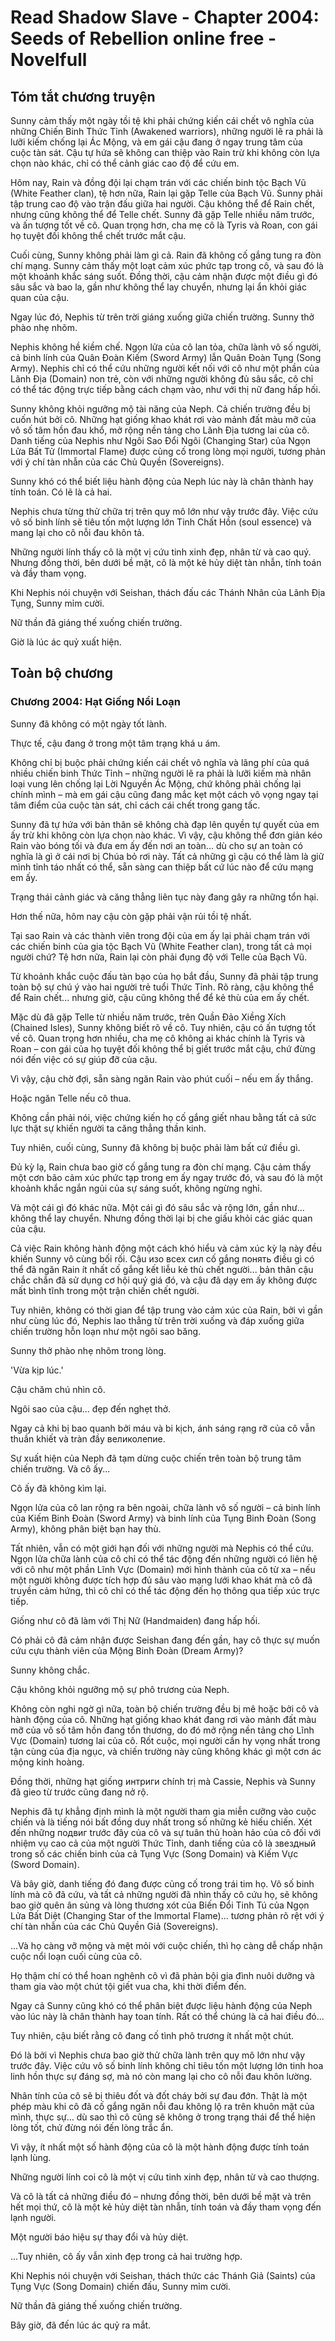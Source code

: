 # Read Shadow Slave - Chapter 2004: Seeds of Rebellion online free - Novelfull

## Tóm tắt chương truyện

Sunny cảm thấy một ngày tồi tệ khi phải chứng kiến cái chết vô nghĩa của những Chiến Binh Thức Tỉnh (Awakened warriors), những người lẽ ra phải là lưỡi kiếm chống lại Ác Mộng, và em gái cậu đang ở ngay trung tâm của cuộc tàn sát. Cậu tự hứa sẽ không can thiệp vào Rain trừ khi không còn lựa chọn nào khác, chỉ có thể cảnh giác cao độ để cứu em.

Hôm nay, Rain và đồng đội lại chạm trán với các chiến binh tộc Bạch Vũ (White Feather clan), tệ hơn nữa, Rain lại gặp Telle của Bạch Vũ. Sunny phải tập trung cao độ vào trận đấu giữa hai người. Cậu không thể để Rain chết, nhưng cũng không thể để Telle chết. Sunny đã gặp Telle nhiều năm trước, và ấn tượng tốt về cô. Quan trọng hơn, cha mẹ cô là Tyris và Roan, con gái họ tuyệt đối không thể chết trước mắt cậu.

Cuối cùng, Sunny không phải làm gì cả. Rain đã không cố gắng tung ra đòn chí mạng. Sunny cảm thấy một loạt cảm xúc phức tạp trong cô, và sau đó là một khoảnh khắc sáng suốt. Đồng thời, cậu cảm nhận được một điều gì đó sâu sắc và bao la, gần như không thể lay chuyển, nhưng lại ẩn khỏi giác quan của cậu.

Ngay lúc đó, Nephis từ trên trời giáng xuống giữa chiến trường. Sunny thở phào nhẹ nhõm.

Nephis không hề kiềm chế. Ngọn lửa của cô lan tỏa, chữa lành vô số người, cả binh lính của Quân Đoàn Kiếm (Sword Army) lẫn Quân Đoàn Tụng (Song Army). Nephis chỉ có thể cứu những người kết nối với cô như một phần của Lãnh Địa (Domain) non trẻ, còn với những người không đủ sâu sắc, cô chỉ có thể tác động trực tiếp bằng cách chạm vào, như với thị nữ đang hấp hối.

Sunny không khỏi ngưỡng mộ tài năng của Neph. Cả chiến trường đều bị cuốn hút bởi cô. Những hạt giống khao khát rơi vào mảnh đất màu mỡ của vô số tâm hồn đau khổ, mở rộng nền tảng cho Lãnh Địa tương lai của cô. Danh tiếng của Nephis như Ngôi Sao Đổi Ngôi (Changing Star) của Ngọn Lửa Bất Tử (Immortal Flame) được củng cố trong lòng mọi người, tương phản với ý chí tàn nhẫn của các Chủ Quyền (Sovereigns).

Sunny khó có thể biết liệu hành động của Neph lúc này là chân thành hay tính toán. Có lẽ là cả hai.

Nephis chưa từng thử chữa trị trên quy mô lớn như vậy trước đây. Việc cứu vô số binh lính sẽ tiêu tốn một lượng lớn Tinh Chất Hồn (soul essence) và mang lại cho cô nỗi đau khôn tả.

Những người lính thấy cô là một vị cứu tinh xinh đẹp, nhân từ và cao quý. Nhưng đồng thời, bên dưới bề mặt, cô là một kẻ hủy diệt tàn nhẫn, tính toán và đầy tham vọng.

Khi Nephis nói chuyện với Seishan, thách đấu các Thánh Nhân của Lãnh Địa Tụng, Sunny mỉm cười.

Nữ thần đã giáng thế xuống chiến trường.

Giờ là lúc ác quỷ xuất hiện.

## Toàn bộ chương

### Chương 2004: Hạt Giống Nổi Loạn

Sunny đã không có một ngày tốt lành.

Thực tế, cậu đang ở trong một tâm trạng khá u ám.

Không chỉ bị buộc phải chứng kiến cái chết vô nghĩa và lãng phí của quá nhiều chiến binh Thức Tỉnh – những người lẽ ra phải là lưỡi kiếm mà nhân loại vung lên chống lại Lời Nguyền Ác Mộng, chứ không phải chống lại chính mình – mà em gái cậu cũng đang mắc kẹt một cách vô vọng ngay tại tâm điểm của cuộc tàn sát, chỉ cách cái chết trong gang tấc.

Sunny đã tự hứa với bản thân sẽ không chà đạp lên quyền tự quyết của em ấy trừ khi không còn lựa chọn nào khác. Vì vậy, cậu không thể đơn giản kéo Rain vào bóng tối và đưa em ấy đến nơi an toàn... dù cho sự an toàn có nghĩa là gì ở cái nơi bị Chúa bỏ rơi này. Tất cả những gì cậu có thể làm là giữ mình tỉnh táo nhất có thể, sẵn sàng can thiệp bất cứ lúc nào để cứu mạng em ấy.

Trạng thái cảnh giác và căng thẳng liên tục này đang gây ra những tổn hại.

Hơn thế nữa, hôm nay cậu còn gặp phải vận rủi tồi tệ nhất.

Tại sao Rain và các thành viên trong đội của em ấy lại phải chạm trán với các chiến binh của gia tộc Bạch Vũ (White Feather clan), trong tất cả mọi người chứ? Tệ hơn nữa, Rain lại còn phải đụng độ với Telle của Bạch Vũ.

Từ khoảnh khắc cuộc đấu tàn bạo của họ bắt đầu, Sunny đã phải tập trung toàn bộ sự chú ý vào hai người trẻ tuổi Thức Tỉnh. Rõ ràng, cậu không thể để Rain chết... nhưng giờ, cậu cũng không thể để kẻ thù của em ấy chết.

Mặc dù đã gặp Telle từ nhiều năm trước, trên Quần Đảo Xiềng Xích (Chained Isles), Sunny không biết rõ về cô. Tuy nhiên, cậu có ấn tượng tốt về cô. Quan trọng hơn nhiều, cha mẹ cô không ai khác chính là Tyris và Roan – con gái của họ tuyệt đối không thể bị giết trước mắt cậu, chứ đừng nói đến việc có sự giúp đỡ của cậu.

Vì vậy, cậu chờ đợi, sẵn sàng ngăn Rain vào phút cuối – nếu em ấy thắng.

Hoặc ngăn Telle nếu cô thua.

Không cần phải nói, việc chứng kiến họ cố gắng giết nhau bằng tất cả sức lực thật sự khiến người ta căng thẳng thần kinh.

Tuy nhiên, cuối cùng, Sunny đã không bị buộc phải làm bất cứ điều gì.

Đủ kỳ lạ, Rain chưa bao giờ cố gắng tung ra đòn chí mạng. Cậu cảm thấy một cơn bão cảm xúc phức tạp trong em ấy ngay trước đó, và sau đó là một khoảnh khắc ngắn ngủi của sự sáng suốt, không ngừng nghỉ.

Và một cái gì đó khác nữa. Một cái gì đó sâu sắc và rộng lớn, gần như... không thể lay chuyển. Nhưng đồng thời lại bị che giấu khỏi các giác quan của cậu.

Cả việc Rain không hành động một cách khó hiểu và cảm xúc kỳ lạ này đều khiến Sunny vô cùng bối rối. Cậu изо всех сил cố gắng понять điều gì có thể đã ngăn Rain ít nhất cố gắng kết liễu kẻ thù chết người... bản thân cậu chắc chắn đã sử dụng cơ hội quý giá đó, và cậu đã dạy em ấy không được mất bình tĩnh trong một trận chiến chết người.

Tuy nhiên, không có thời gian để tập trung vào cảm xúc của Rain, bởi vì gần như cùng lúc đó, Nephis lao thẳng từ trên trời xuống và đáp xuống giữa chiến trường hỗn loạn như một ngôi sao băng.

Sunny thở phào nhẹ nhõm trong lòng.

'Vừa kịp lúc.'

Cậu chăm chú nhìn cô.

Ngôi sao của cậu... đẹp đến nghẹt thở.

Ngay cả khi bị bao quanh bởi máu và bi kịch, ánh sáng rạng rỡ của cô vẫn thuần khiết và tràn đầy великолепие.

Sự xuất hiện của Neph đã tạm dừng cuộc chiến trên toàn bộ trung tâm chiến trường. Và cô ấy...

Cô ấy đã không kìm lại.

Ngọn lửa của cô lan rộng ra bên ngoài, chữa lành vô số người – cả binh lính của Kiếm Binh Đoàn (Sword Army) và binh lính của Tụng Binh Đoàn (Song Army), không phân biệt bạn hay thù.

Tất nhiên, vẫn có một giới hạn đối với những người mà Nephis có thể cứu. Ngọn lửa chữa lành của cô chỉ có thể tác động đến những người có liên hệ với cô như một phần Lĩnh Vực (Domain) mới hình thành của cô từ xa – nếu một người không được tích hợp đủ sâu vào mạng lưới khao khát mà cô đã truyền cảm hứng, thì cô chỉ có thể tác động đến họ thông qua tiếp xúc trực tiếp.

Giống như cô đã làm với Thị Nữ (Handmaiden) đang hấp hối.

Có phải cô đã cảm nhận được Seishan đang đến gần, hay cô thực sự muốn cứu cựu thành viên của Mộng Binh Đoàn (Dream Army)?

Sunny không chắc.

Cậu không khỏi ngưỡng mộ sự phô trương của Neph.

Không còn nghi ngờ gì nữa, toàn bộ chiến trường đều bị mê hoặc bởi cô và hành động của cô. Những hạt giống khao khát đang rơi vào mảnh đất màu mỡ của vô số tâm hồn đang tổn thương, do đó mở rộng nền tảng cho Lĩnh Vực (Domain) tương lai của cô. Rốt cuộc, mọi người cần hy vọng nhất trong tận cùng của địa ngục, và chiến trường này cũng không khác gì một cơn ác mộng kinh hoàng.

Đồng thời, những hạt giống интриги chính trị mà Cassie, Nephis và Sunny đã gieo từ trước cũng đang nở rộ.

Nephis đã tự khẳng định mình là một người tham gia miễn cưỡng vào cuộc chiến và là tiếng nói bất đồng duy nhất trong số những kẻ hiếu chiến. Xét đến những подвиг trước đây của cô và sự tuân thủ hoàn hảo của cô đối với nhiệm vụ cao cả của một người Thức Tỉnh, danh tiếng của cô là звездный trong số các chiến binh của cả Tụng Vực (Song Domain) và Kiếm Vực (Sword Domain).

Và bây giờ, danh tiếng đó đang được củng cố trong trái tim họ. Vô số binh lính mà cô đã cứu, và tất cả những người đã nhìn thấy cô cứu họ, sẽ không bao giờ quên ân sủng và lòng thương xót của Biến Đổi Tinh Tú của Ngọn Lửa Bất Diệt (Changing Star of the Immortal Flame)... tương phản rõ rệt với ý chí tàn nhẫn của các Chủ Quyền Giả (Sovereigns).

...Và họ càng vỡ mộng và mệt mỏi với cuộc chiến, thì họ càng dễ chấp nhận cuộc nổi loạn cuối cùng của cô.

Họ thậm chí có thể hoan nghênh cô vì đã phản bội gia đình nuôi dưỡng và tham gia vào một chút tội giết vua cha, khi thời điểm đến.

Ngay cả Sunny cũng khó có thể phân biệt được liệu hành động của Neph vào lúc này là chân thành hay toan tính. Rất có thể chúng là cả hai điều đó...

Tuy nhiên, cậu biết rằng cô đang cố tình phô trương ít nhất một chút.

Đó là bởi vì Nephis chưa bao giờ thử chữa lành trên quy mô lớn như vậy trước đây. Việc cứu vô số binh lính không chỉ tiêu tốn một lượng lớn tinh hoa linh hồn thực sự đáng sợ, mà nó còn mang lại cho cô nỗi đau khôn lường.

Nhân tính của cô sẽ bị thiêu đốt và đốt cháy bởi sự đau đớn. Thật là một phép màu khi cô đã cố gắng ngăn nỗi đau không lộ ra trên khuôn mặt của mình, thực sự... dù sao thì cô cũng sẽ không ở trong trạng thái để thể hiện lòng tốt, chứ đừng nói đến lòng trắc ẩn.

Vì vậy, ít nhất một số hành động của cô là một hành động được tính toán lạnh lùng.

Những người lính coi cô là một vị cứu tinh xinh đẹp, nhân từ và cao thượng.

Và cô là tất cả những điều đó – nhưng đồng thời, bên dưới bề mặt và trên hết mọi thứ, cô là một kẻ hủy diệt tàn nhẫn, tính toán và đầy tham vọng đến lạnh người.

Một người báo hiệu sự thay đổi và hủy diệt.

...Tuy nhiên, cô ấy vẫn xinh đẹp trong cả hai trường hợp.

Khi Nephis nói chuyện với Seishan, thách thức các Thánh Giả (Saints) của Tụng Vực (Song Domain) chiến đấu, Sunny mỉm cười.

Nữ thần đã giáng thế xuống chiến trường.

Bây giờ, đã đến lúc ác quỷ ra mắt.